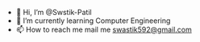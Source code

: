 - 👋 Hi, I’m @Swstik-Patil
- 🌱 I’m currently learning Computer Engineering
- 📫 How to reach me mail me swastik592@gmail.com

<!---
MrSwastik592/MrSwastik592 is a ✨ special ✨ repository because its `README.md` (this file) appears on your GitHub profile.
You can click the Preview link to take a look at your changes.
--->
